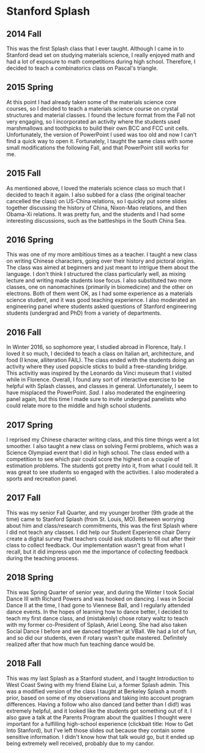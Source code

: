 # Stanford Splash

## 2014 Fall
This was the first Splash class that I ever taught. Although I came in to Stanford dead set on studying materials science, I really enjoyed math and had a lot of exposure to math competitions during high school. Therefore, I decided to teach a combinatorics class on Pascal's triangle.

## 2015 Spring
At this point I had already taken some of the materials science core courses, so I decided to teach a materials science course on crystal structures and material classes. I found the lecture format from the Fall not very engaging, so I incorporated an activity where the students used marshmallows and toothpicks to build their own BCC and FCC unit cells. Unfortunately, the version of PowerPoint I used was too old and now I can't find a quick way to open it. Fortunately, I taught the same class with some small modifications the following Fall, and that PowerPoint still works for me.

## 2015 Fall
As mentioned above, I loved the materials science class so much that I decided to teach it again. I also subbed for a class (the original teacher cancelled the class) on US-China relations, so I quickly put some slides together discussing the history of China, Nixon-Mao relations, and then Obama-Xi relations. It was pretty fun, and the students and I had some interesting discussions, such as the battleships in the South China Sea.

## 2016 Spring
This was one of my more ambitious times as a teacher. I taught a new class on writing Chinese characters, going over their history and pictoral origins. The class was aimed at beginners and just meant to intrigue them about the language. I don't think I structured the class particularly well, as mixing lecture and writing made students lose focus. I also substituted two more classes, one on nanomachines (primarily in biomedicine) and the other on electrons. Both of them went OK, as I had some experience as a materials science student, and it was good teaching experience. I also moderated an engineering panel where students asked questions of Stanford engineering students (undergrad and PhD) from a variety of departments.

## 2016 Fall
In Winter 2016, so sophomore year, I studied abroad in Florence, Italy. I loved it so much, I decided to teach a class on Italian art, architecture, and food (I know, alliteration FAIL). The class ended with the students doing an activity where they used popsicle sticks to build a free-standing bridge. This activitiy was inspired by the Leonardo da Vinci museum that I visited while in Florence. Overall, I found any sort of interactive exercise to be helpful with Splash classes, and classes in general. Unfortunately, I seem to have misplaced the PowerPoint. *Sad*. I also moderated the engineering panel again, but this time I made sure to invite undergrad panelists who could relate more to the middle and high school students.

## 2017 Spring
I reprised my Chinese character writing class, and this time things went a lot smoother. I also taught a new class on solving Fermi problems, which was a Science Olympiad event that I did in high school. The class ended with a competition to see which pair could score the highest on a couple of estimation problems. The students got pretty into it, from what I could tell. It was great to see students so engaged with the activities. I also moderated a sports and recreation panel.

## 2017 Fall
This was my senior Fall Quarter, and my younger brother (9th grade at the time) came to Stanford Splash (from St. Louis, MO). Between worrying about him and class/research commitments, this was the first Splash where I did not teach any classes. I did help our Student Experience chair Derry create a digital survey that teachers could ask students to fill out after their class to collect feedback. Our implementation wasn't great from what I recall, but it did impress upon me the importance of collecting feedback during the teaching process.

## 2018 Spring
This was Spring Quarter of senior year, and during the Winter I took Social Dance III with Richard Powers and was hooked on dancing. I was in Social Dance II at the time, I had gone to Viennese Ball, and I regularly attended dance events. In the hopes of learning how to dance better, I decided to teach my first dance class, and (mistakenly) chose rotary waltz to teach with my former co-President of Splash, Ariel Leong. She had also taken Social Dance I before and we danced together at VBall. We had a lot of fun, and so did our students, even if rotary wasn't quite mastered. Definitely realized after that how much fun teaching dance would be.

## 2018 Fall
This was my last Splash as a Stanford student, and I taught Introduction to West Coast Swing with my friend Elaine Lui, a former Splash admin. This was a modified version of the class I taught at Berkeley Splash a month prior, based on some of my observations and taking into account program differences. Having a follow who also danced (and better than I did!) was extremely helpful, and it looked like the students got something out of it. I also gave a talk at the Parents Program about the qualities I thought were important for a fulfilling high-school experience (clickbait title: How to Get Into Stanford), but I've left those slides out because they contain some sensitive information. I didn't know how that talk would go, but it ended up being extremely well received, probably due to my candor.